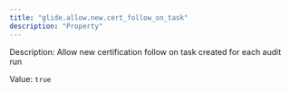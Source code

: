```yaml
---
title: "glide.allow.new.cert_follow_on_task"
description: "Property"
---
```


Description: Allow new certification follow on task created for each audit run

Value: `true`